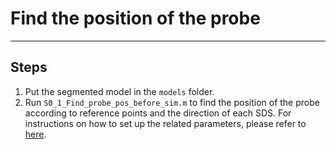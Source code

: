 # Find the position of the probe

---

## Steps
1. Put the segmented model in the `models` folder. 
2. Run `S0_1_Find_probe_pos_before_sim.m` to find the position of the probe according to reference points and the direction of each SDS. For instructions on how to set up the related parameters, please refer to [here](https://github.com/md703/brain_simulation/tree/master/MCX_reflectance_sim).
